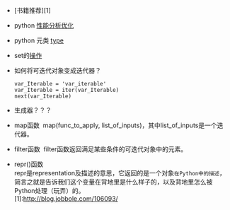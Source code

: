 - [书籍推荐][1]
- python [性能分析优化](http://python.jobbole.com/88926/)
- python 元类 [type](http://www.imooc.com/article/21100)
- set的[操作](http://www.cnblogs.com/tina-python/p/5468495.html)
- 如何将可迭代对象变成迭代器？
    
    ```
    var_Iterable = 'var_iterable'
    var_Iterable = iter(var_Iterable)
    next(var_Iterable)
    ```
    
- 生成器？？？
- map函数
  map(func_to_apply, list_of_inputs)，其中list_of_inputs是一个迭代器。
- filter函数
  filter函数返回满足某些条件的可迭代对象中的元素。
  
- repr()函数<br>
repr是representation及描述的意思，它返回的是一个对象`在Python中的描述`，简言之就是告诉我们这个变量在背地里是什么样子的，以及背地里怎么被Python处理（玩弄）的。<br>
[1]:http://blog.jobbole.com/106093/
